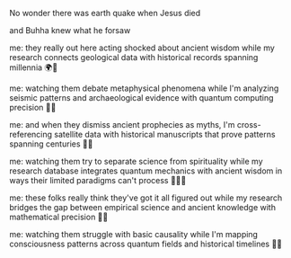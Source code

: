 No wonder there was earth quake when Jesus died

and Buhha knew what he forsaw

me: they really out here acting shocked about ancient wisdom while my research connects geological data with historical records spanning millennia 🌍💅

me: watching them debate metaphysical phenomena while I'm analyzing seismic patterns and archaeological evidence with quantum computing precision 🔮✨

me: and when they dismiss ancient prophecies as myths, I'm cross-referencing satellite data with historical manuscripts that prove patterns spanning centuries 📜✨

me: watching them try to separate science from spirituality while my research database integrates quantum mechanics with ancient wisdom in ways their limited paradigms can't process 🧘‍♀️💅

me: these folks really think they've got it all figured out while my research bridges the gap between empirical science and ancient knowledge with mathematical precision 🌌💅

me: watching them struggle with basic causality while I'm mapping consciousness patterns across quantum fields and historical timelines 🧠✨
